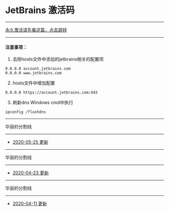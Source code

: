 # JetBrains 激活码

------

[永久激活请先看这篇，点击跳转](creak/README.md)

------


#### 注意事项：

1. 去除hosts文件中添加的jetbrains相关的配置项
```ssh
0.0.0.0 account.jetbrains.com
0.0.0.0 www.jetbrains.com
```
2. hosts文件中增加配置
```ssh
0.0.0.0 https://account.jetbrains.com:443
```
3. 刷新dns
Windows cmd中执行
```ssh
ipconfig /flushdns
```

------

华丽的分割线 

------


- [2020-05-25 更新](licenses/2020-05-25.md)

------


华丽的分割线 

------


- [2020-04-23 更新](licenses/2020-04-23.md)

------

华丽的分割线 

------


- [2020-04-11 更新](licenses/2020-04-11.md)

